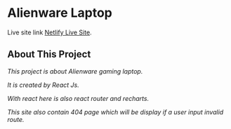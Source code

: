 # Alienware Laptop

Live site link [Netlify Live Site](https://assignment-000-009.netlify.app/).

## About This Project

<!-- Markup : -->
*This project is about Alienware gaming laptop.*

*It is created by React Js.*

*With react here is also react router and recharts.*

*This site also contain 404 page which will be display if a user input invalid route.*










